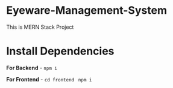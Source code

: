 # Eyeware-Management-System
 This is MERN Stack  Project

 # Install Dependencies

**For Backend** - `npm i`

**For Frontend** - `cd frontend` ` npm i`
